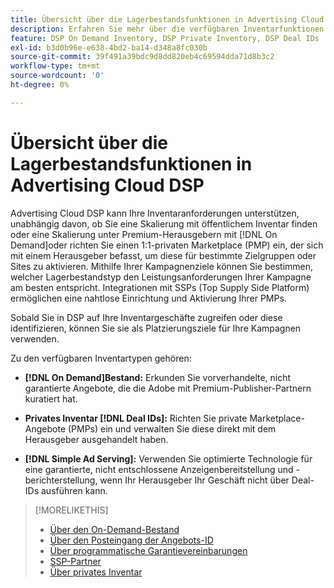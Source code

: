 ```yaml
---
title: Übersicht über die Lagerbestandsfunktionen in Advertising Cloud DSP
description: Erfahren Sie mehr über die verfügbaren Inventarfunktionen.
feature: DSP On Demand Inventory, DSP Private Inventory, DSP Deal IDs
exl-id: b3d0b96e-e638-4bd2-ba14-d348a8fc030b
source-git-commit: 39f491a39bdc9d8dd820eb4c69594dda71d8b3c2
workflow-type: tm+mt
source-wordcount: '0'
ht-degree: 0%

---
```


# Übersicht über die Lagerbestandsfunktionen in Advertising Cloud DSP

Advertising Cloud DSP kann Ihre Inventaranforderungen unterstützen, unabhängig davon, ob Sie eine Skalierung mit öffentlichem Inventar finden oder eine Skalierung unter Premium-Herausgebern mit [!DNL On Demand]oder richten Sie einen 1:1-privaten Marketplace (PMP) ein, der sich mit einem Herausgeber befasst, um diese für bestimmte Zielgruppen oder Sites zu aktivieren. Mithilfe Ihrer Kampagnenziele können Sie bestimmen, welcher Lagerbestandstyp den Leistungsanforderungen Ihrer Kampagne am besten entspricht. Integrationen mit SSPs (Top Supply Side Platform) ermöglichen eine nahtlose Einrichtung und Aktivierung Ihrer PMPs.

Sobald Sie in DSP auf Ihre Inventargeschäfte zugreifen oder diese identifizieren, können Sie sie als Platzierungsziele für Ihre Kampagnen verwenden.

Zu den verfügbaren Inventartypen gehören:

* **[!DNL On Demand]Bestand:** Erkunden Sie vorverhandelte, nicht garantierte Angebote, die die Adobe mit Premium-Publisher-Partnern kuratiert hat.

* **Privates Inventar [!DNL Deal IDs]:** Richten Sie private Marketplace-Angebote (PMPs) ein und verwalten Sie diese direkt mit dem Herausgeber ausgehandelt haben.

* **[!DNL Simple Ad Serving]:** Verwenden Sie optimierte Technologie für eine garantierte, nicht entschlossene Anzeigenbereitstellung und -berichterstellung, wenn Ihr Herausgeber Ihr Geschäft nicht über Deal-IDs ausführen kann.

>[!MORELIKETHIS]
>
>* [Über den On-Demand-Bestand](on-demand-inventory-about.md)
>* [Über den Posteingang der Angebots-ID](deal-id-inbox-about.md)
>* [Über programmatische Garantievereinbarungen](programmatic-guaranteed-about.md)
>* [SSP-Partner](ssp-partners.md)
>* [Über privates Inventar](private-inventory-about.md)

